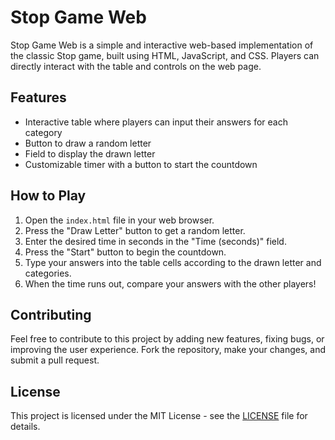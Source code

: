 # Stop Game Web

Stop Game Web is a simple and interactive web-based implementation of the classic Stop game, built using HTML, JavaScript, and CSS. Players can directly interact with the table and controls on the web page.

## Features

- Interactive table where players can input their answers for each category
- Button to draw a random letter
- Field to display the drawn letter
- Customizable timer with a button to start the countdown

## How to Play

1. Open the `index.html` file in your web browser.
2. Press the "Draw Letter" button to get a random letter.
3. Enter the desired time in seconds in the "Time (seconds)" field.
4. Press the "Start" button to begin the countdown.
5. Type your answers into the table cells according to the drawn letter and categories.
6. When the time runs out, compare your answers with the other players!

## Contributing

Feel free to contribute to this project by adding new features, fixing bugs, or improving the user experience. Fork the repository, make your changes, and submit a pull request.

## License

This project is licensed under the MIT License - see the [LICENSE](LICENSE) file for details.
